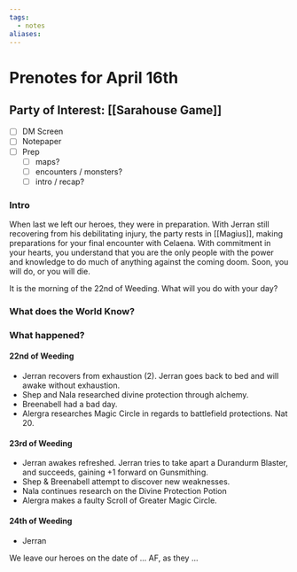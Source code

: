 ```yaml
---
tags:
  - notes
aliases:
---
```


# Prenotes for April 16th
## Party of Interest: [[Sarahouse Game]]
- [ ] DM Screen
- [ ] Notepaper
- [ ] Prep
	- [ ] maps?
	- [ ] encounters / monsters?
	- [ ] intro / recap?

### Intro
When last we left our heroes, they were in preparation. With Jerran still recovering from his debilitating injury, the party rests in [[Magius]], making preparations for your final encounter with Celaena. With commitment in your hearts, you understand that you are the only people with the power and knowledge to do much of anything against the coming doom. Soon, you will do, or you will die.

It is the morning of the 22nd of Weeding. What will you do with your day?

### What does the World Know?


### What happened?
#### 22nd of Weeding
- Jerran recovers from exhaustion (2). Jerran goes back to bed and will awake without exhaustion.
- Shep and Nala researched divine protection through alchemy.
- Breenabell had a bad day.
- Alergra researches Magic Circle in regards to battlefield protections. Nat 20.

#### 23rd of Weeding
- Jerran awakes refreshed. Jerran tries to take apart a Durandurm Blaster, and succeeds, gaining +1 forward on Gunsmithing. 
- Shep & Breenabell attempt to discover new weaknesses.
- Nala continues research on the Divine Protection Potion
- Alergra makes a faulty Scroll of Greater Magic Circle.

#### 24th of Weeding
- Jerran 

We leave our heroes on the date of ... AF, as they ...